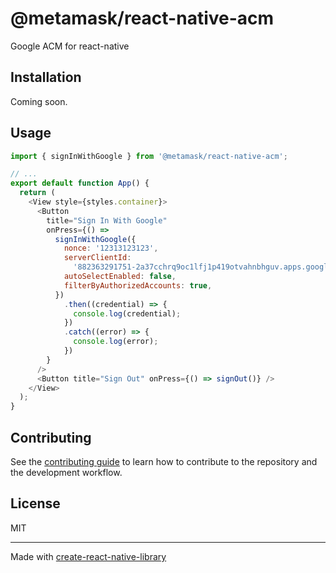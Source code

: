 # @metamask/react-native-acm

Google ACM for react-native

## Installation

Coming soon.

## Usage

```js
import { signInWithGoogle } from '@metamask/react-native-acm';

// ...
export default function App() {
  return (
    <View style={styles.container}>
      <Button
        title="Sign In With Google"
        onPress={() =>
          signInWithGoogle({
            nonce: '12313123123',
            serverClientId:
              '882363291751-2a37cchrq9oc1lfj1p419otvahnbhguv.apps.googleusercontent.com',
            autoSelectEnabled: false,
            filterByAuthorizedAccounts: true,
          })
            .then((credential) => {
              console.log(credential);
            })
            .catch((error) => {
              console.log(error);
            })
        }
      />
      <Button title="Sign Out" onPress={() => signOut()} />
    </View>
  );
}
```

## Contributing

See the [contributing guide](CONTRIBUTING.md) to learn how to contribute to the repository and the development workflow.

## License

MIT

---

Made with [create-react-native-library](https://github.com/callstack/react-native-builder-bob)
